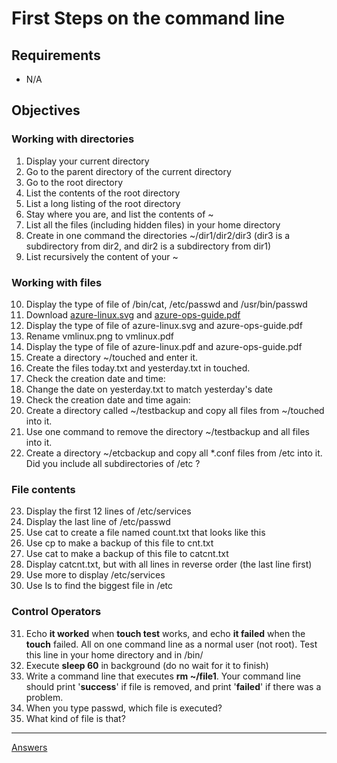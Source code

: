 
# First Steps on the command line

## Requirements

* N/A

## Objectives

### Working with directories

1. Display your current directory
2. Go to the parent directory of the current directory
3. Go to the root directory
4. List the contents of the root directory
5. List a long listing of the root directory
6. Stay where you are, and list the contents of ~
7.  List all the files (including hidden files) in your home directory
8. Create in one command the directories ~/dir1/dir2/dir3 (dir3 is a subdirectory from dir2, and dir2 is a subdirectory from dir1)
9. List recursively the content of your ~ 

###  Working with files

10. Display the type of file of /bin/cat, /etc/passwd and /usr/bin/passwd
11. Download [azure-linux.svg](https://docs.microsoft.com/en-us/learn/achievements/azure-linux.svg)  and [azure-ops-guide.pdf](https://docsmsftpdfs.blob.core.windows.net/guides/azure/azure-ops-guide.pdf) 
12. Display the type of file of azure-linux.svg and azure-ops-guide.pdf
13. Rename vmlinux.png to vmlinux.pdf 
14. Display the type of file of azure-linux.pdf and azure-ops-guide.pdf
15. Create a directory ~/touched and enter it.
16. Create the files today.txt and yesterday.txt in touched.
17. Check the creation date and time:
18. Change the date on yesterday.txt to match yesterday's date
19. Check the creation date and time again: 
20. Create a directory called ~/testbackup and copy all files from ~/touched into it.
21. Use one command to remove the directory ~/testbackup and all files into it.
22. Create a directory ~/etcbackup and copy all *.conf files from /etc into it. Did you include all subdirectories of /etc ?

### File contents

23. Display the first 12 lines of /etc/services
24. Display the last line of /etc/passwd
25. Use cat to create a file named count.txt that looks like this
26. Use cp to make a backup of this file to cnt.txt
27. Use cat to make a backup of this file to catcnt.txt
28. Display catcnt.txt, but with all lines in reverse order (the last line first)
29. Use more to display /etc/services
30. Use ls to find the biggest file in /etc

### Control Operators

31. Echo **it worked** when **touch test** works, and echo **it failed** when the **touch** failed. All on one command line as a normal user (not root). Test this line in your home directory and in /bin/ 
32. Execute **sleep 60** in background (do no wait for it to finish)
33. Write a command line that executes **rm ~/file1**. Your command line should print '**success**' if file is removed, and print '**failed**' if there was a problem.
34. When you type passwd, which file is executed?
35. What kind of file is that?
-----------
[Answers](https://github.com/ricmmartins/fasthack-linux-answers/blob/main/challenges/lab-firststeps.md)
